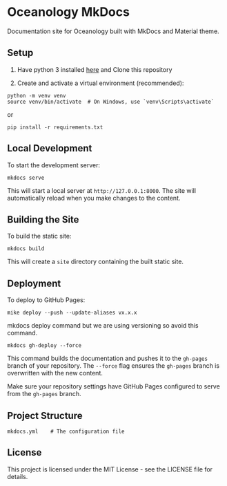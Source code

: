 # Oceanology MkDocs

Documentation site for Oceanology built with MkDocs and Material theme.

## Setup

1. Have python 3 installed [here](https://www.python.org/downloads/) and Clone this repository

2. Create and activate a virtual environment (recommended):
```
python -m venv venv
source venv/bin/activate  # On Windows, use `venv\Scripts\activate`
```
or
```
pip install -r requirements.txt
```

## Local Development

To start the development server:
```
mkdocs serve
```
This will start a local server at `http://127.0.0.1:8000`. The site will automatically reload when you make changes to the content.

## Building the Site

To build the static site:
```
mkdocs build
```
This will create a `site` directory containing the built static site.

## Deployment

To deploy to GitHub Pages:

```
mike deploy --push --update-aliases vx.x.x
```

mkdocs deploy command but we are using versioning so avoid this command.
```
mkdocs gh-deploy --force
```
This command builds the documentation and pushes it to the `gh-pages` branch of your repository. The `--force` flag ensures the `gh-pages` branch is overwritten with the new content.

Make sure your repository settings have GitHub Pages configured to serve from the `gh-pages` branch.

## Project Structure

```
mkdocs.yml    # The configuration file
```

## License

This project is licensed under the MIT License - see the LICENSE file for details.
